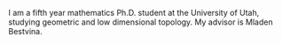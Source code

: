 I am a fifth year mathematics Ph.D. student at the University of Utah,
studying geometric and low dimensional topology.
My advisor is Mladen Bestvina.
